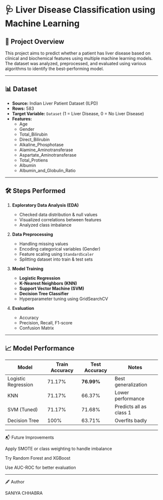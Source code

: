 # 🩺 Liver Disease Classification using Machine Learning

## 📌 Project Overview
This project aims to predict whether a patient has liver disease based on clinical and biochemical features using multiple machine learning models.  
The dataset was analyzed, preprocessed, and evaluated using various algorithms to identify the best-performing model.

---

## 📊 Dataset
- **Source:** Indian Liver Patient Dataset (ILPD)
- **Rows:** 583
- **Target Variable:** `Dataset` (1 = Liver Disease, 0 = No Liver Disease)
- **Features:**
  - Age
  - Gender
  - Total_Bilirubin
  - Direct_Bilirubin
  - Alkaline_Phosphotase
  - Alamine_Aminotransferase
  - Aspartate_Aminotransferase
  - Total_Protiens
  - Albumin
  - Albumin_and_Globulin_Ratio

---

## 🛠 Steps Performed
1. **Exploratory Data Analysis (EDA)**
   - Checked data distribution & null values
   - Visualized correlations between features
   - Analyzed class imbalance

2. **Data Preprocessing**
   - Handling missing values
   - Encoding categorical variables (Gender)
   - Feature scaling using `StandardScaler`
   - Splitting dataset into train & test sets

3. **Model Training**
   - **Logistic Regression**
   - **K-Nearest Neighbors (KNN)**
   - **Support Vector Machine (SVM)**
   - **Decision Tree Classifier**
   - Hyperparameter tuning using GridSearchCV

4. **Evaluation**
   - Accuracy
   - Precision, Recall, F1-score
   - Confusion Matrix

---

## 📈 Model Performance

| Model | Train Accuracy | Test Accuracy | Notes |
|-------|---------------|--------------|-------|
| Logistic Regression | 71.17% | **76.99%** | Best generalization |
| KNN | 71.17% | 66.37% | Lower performance |
| SVM (Tuned) | 71.17% | 71.68% | Predicts all as class 1 |
| Decision Tree | 100% | 63.71% | Overfits badly |

---

📬 Future Improvements

Apply SMOTE or class weighting to handle imbalance

Try Random Forest and XGBoost

Use AUC-ROC for better evaluation

---



🖋 Author

SANIYA CHHABRA
